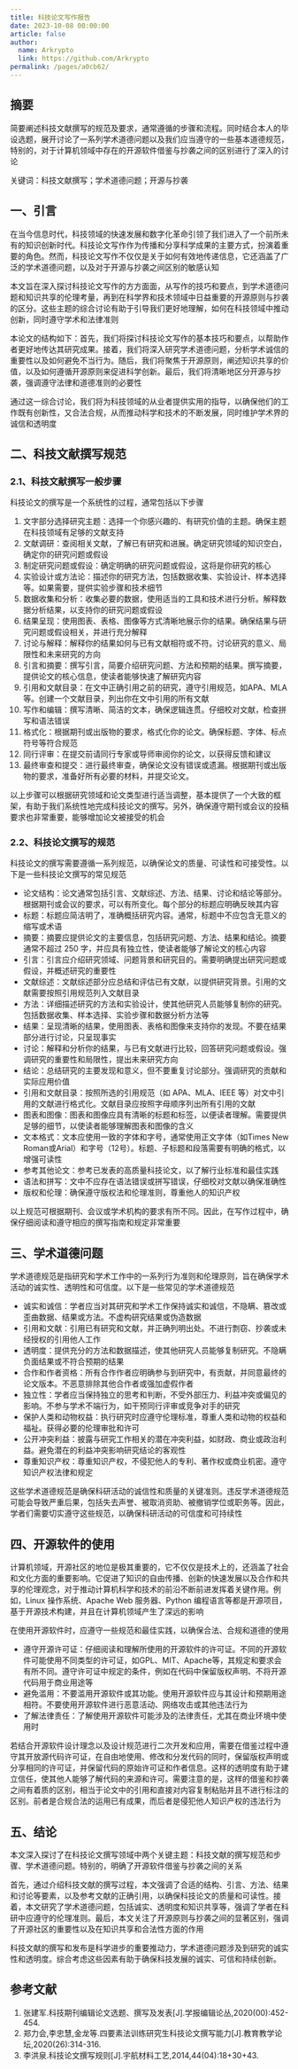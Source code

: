 ```yaml
---
title: 科技论文写作报告
date: 2023-10-08 00:00:00
article: false
author: 
  name: Arkrypto
  link: https://github.com/Arkrypto
permalink: /pages/a0cb62/
---
```


## 摘要

简要阐述科技文献撰写的规范及要求，通常遵循的步骤和流程。同时结合本人的毕设选题，展开讨论了一系列学术道德问题以及我们应当遵守的一些基本道德规范，特别的，对于计算机领域中存在的开源软件借鉴与抄袭之间的区别进行了深入的讨论

关键词：科技文献撰写；学术道德问题；开源与抄袭

## 一、引言

在当今信息时代，科技领域的快速发展和数字化革命引领了我们进入了一个前所未有的知识创新时代。科技论文写作作为传播和分享科学成果的主要方式，扮演着重要的角色。然而，科技论文写作不仅仅是关于如何有效地传递信息，它还涵盖了广泛的学术道德问题，以及对于开源与抄袭之间区别的敏感认知

本文旨在深入探讨科技论文写作的方方面面，从写作的技巧和要点，到学术道德问题和知识共享的伦理考量，再到在科学界和技术领域中日益重要的开源原则与抄袭的区分。这些主题的综合讨论有助于引导我们更好地理解，如何在科技领域中推动创新，同时遵守学术和法律准则

本论文的结构如下：首先，我们将探讨科技论文写作的基本技巧和要点，以帮助作者更好地传达其研究成果。接着，我们将深入研究学术道德问题，分析学术诚信的重要性以及如何避免不当行为。随后，我们将聚焦于开源原则，阐述知识共享的价值，以及如何遵循开源原则来促进科学创新。最后，我们将清晰地区分开源与抄袭，强调遵守法律和道德准则的必要性

通过这一综合讨论，我们将为科技领域的从业者提供实用的指导，以确保他们的工作既有创新性，又合法合规，从而推动科学和技术的不断发展，同时维护学术界的诚信和透明度

## 二、科技文献撰写规范

### 2.1、科技文献撰写一般步骤

科技论文的撰写是一个系统性的过程，通常包括以下步骤

1. 文字部分选择研究主题：选择一个你感兴趣的、有研究价值的主题。确保主题在科技领域有足够的文献支持
2. 文献调研：查阅相关文献，了解已有研究和进展。确定研究领域的知识空白，确定你的研究问题或假设
3. 制定研究问题或假设：确定明确的研究问题或假设，这将是你研究的核心
4. 实验设计或方法论：描述你的研究方法，包括数据收集、实验设计、样本选择等。如果需要，提供实验步骤和技术细节
5. 数据收集和分析：收集必要的数据，使用适当的工具和技术进行分析。解释数据分析结果，以支持你的研究问题或假设
6. 结果呈现：使用图表、表格、图像等方式清晰地展示你的结果。确保结果与研究问题或假设相关，并进行充分解释
7. 讨论与解释：解释你的结果如何与已有文献相符或不符。讨论研究的意义、局限性和未来研究的方向
8. 引言和摘要：撰写引言，简要介绍研究问题、方法和预期的结果。撰写摘要，提供论文的核心信息，使读者能够快速了解研究内容
9. 引用和文献目录：在文中正确引用之前的研究，遵守引用规范，如APA、MLA等。创建一个文献目录，列出你在文中引用的所有文献
10. 写作和编辑：撰写清晰、简洁的文本，确保逻辑连贯。仔细校对文献，检查拼写和语法错误
11. 格式化：根据期刊或出版物的要求，格式化你的论文。确保标题、字体、标点符号等符合规范
12. 同行评审：在提交前请同行专家或导师审阅你的论文，以获得反馈和建议
13. 最终审查和提交：进行最终审查，确保论文没有错误或遗漏。根据期刊或出版物的要求，准备好所有必要的材料，并提交论文。

以上步骤可以根据研究领域和论文类型进行适当调整，基本提供了一个大致的框架，有助于我们系统性地完成科技论文的撰写。另外，确保遵守期刊或会议的投稿要求也非常重要，能够增加论文被接受的机会

### 2.2、科技论文撰写的规范

科技论文的撰写需要遵循一系列规范，以确保论文的质量、可读性和可接受性。以下是一些科技论文撰写的常见规范

- 论文结构：论文通常包括引言、文献综述、方法、结果、讨论和结论等部分。根据期刊或会议的要求，可以有所变化。每个部分的标题应明确反映其内容
- 标题：标题应简洁明了，准确概括研究内容。通常，标题中不应包含无意义的缩写或术语
- 摘要：摘要应提供论文的主要信息，包括研究问题、方法、结果和结论。摘要通常不超过 250 字，并应具有独立性，使读者能够了解论文的核心内容
- 引言：引言应介绍研究领域、问题背景和研究目的。需要明确提出研究问题或假设，并概述研究的重要性
- 文献综述：文献综述部分应总结和评估已有文献，以提供研究背景。引用的文献需要按照引用规范列入文献目录
- 方法：详细描述研究的方法和实验设计，使其他研究人员能够复制你的研究。包括数据收集、样本选择、实验步骤和数据分析方法等
- 结果：呈现清晰的结果，使用图表、表格和图像来支持你的发现。不要在结果部分进行讨论，只呈现事实
- 讨论：解释和分析你的结果，与已有文献进行比较，回答研究问题或假设。强调研究的重要性和局限性，提出未来研究方向
- 结论：总结研究的主要发现和意义，但不要重复讨论部分。强调研究的贡献和实际应用价值
- 引用和文献目录：按照所选的引用规范（如 APA、MLA、IEEE 等）对文中引用的文献进行格式化。文献目录应按照字母顺序列出所有引用的文献
- 图表和图像：图表和图像应具有清晰的标题和标签，以便读者理解。需要提供足够的细节，以使读者能够理解图表和图像的含义
- 文本格式：文本应使用一致的字体和字号，通常使用正文字体（如Times New Roman或Arial）和字号（12号）。标题、子标题和段落需要有明确的格式，以增强可读性
- 参考其他论文：参考已发表的高质量科技论文，以了解行业标准和最佳实践
- 语法和拼写：文中不应存在语法错误或拼写错误，仔细校对文献以确保准确性
- 版权和伦理：确保遵守版权法和伦理准则，尊重他人的知识产权

以上规范可根据期刊、会议或学术机构的要求有所不同。因此，在写作过程中，确保仔细阅读和遵守相应的撰写指南和规定非常重要

## 三、学术道德问题

学术道德规范是指研究和学术工作中的一系列行为准则和伦理原则，旨在确保学术活动的诚实性、透明性和可信度。以下是一些常见的学术道德规范

- 诚实和诚信：学者应当对其研究和学术工作保持诚实和诚信，不隐瞒、篡改或歪曲数据、结果或方法。不虚构研究结果或伪造数据
- 引用和文献：引用已有研究和文献，并正确列明出处。不进行剽窃、抄袭或未经授权的引用他人工作
- 透明度：提供充分的方法和数据描述，使其他研究人员能够复制研究。不隐瞒负面结果或不符合预期的结果
- 合作和作者资格：所有合作作者应明确参与到研究中，有贡献，并同意最终的论文版本。不恶意排除其他合作者或强加虚假作者
- 独立性：学者应当保持独立的思考和判断，不受外部压力、利益冲突或偏见的影响。不参与学术不端行为，如干预同行评审或竞争对手的研究
- 保护人类和动物权益：执行研究时应遵守伦理标准，尊重人类和动物的权益和福祉。获得必要的伦理审批和许可
- 公开冲突利益：披露与研究工作相关的潜在冲突利益，如财政、商业或政治利益。避免潜在的利益冲突影响研究结论的客观性
- 尊重知识产权：尊重知识产权，不侵犯他人的专利、著作权或商业机密。遵守知识产权法律和规定

这些学术道德规范是确保科研活动的诚信性和质量的关键准则。违反学术道德规范可能会导致严重后果，包括失去声誉、被取消资助、被撤销学位或职务等。因此，学者们需要切实遵守这些规范，以确保科研活动的可信度和可持续性

## 四、开源软件的使用

计算机领域，开源社区的地位是极其重要的，它不仅仅是技术上的，还涵盖了社会和文化方面的重要影响。它促进了知识的自由传播、创新的快速发展以及合作和共享的伦理观念，对于推动计算机科学和技术的前沿不断前进发挥着关键作用。例如，Linux 操作系统、Apache Web 服务器、Python 编程语言等都是开源项目，基于开源技术构建，并且在计算机领域产生了深远的影响

在使用开源软件时，应遵守一些规范和最佳实践，以确保合法、合规和道德的使用

- 遵守开源许可证：仔细阅读和理解所使用的开源软件的许可证。不同的开源软件可能使用不同类型的许可证，如GPL、MIT、Apache等，其规定和要求会有所不同。遵守许可证中规定的条件，例如在代码中保留版权声明、不将开源代码用于商业用途等
- 避免滥用：不要滥用开源软件或其功能。使用开源软件应与其设计和预期用途相符。不要使用开源软件进行恶意活动、网络攻击或其他违法行为
- 了解法律责任：了解使用开源软件可能涉及的法律责任，尤其在商业环境中使用时

若结合开源软件设计理念以及设计规范进行二次开发和应用，需要在借鉴过程中遵守其开放源代码许可证，在自由地使用、修改和分发代码的同时，保留版权声明或分享相同的许可证，并保留代码的原始许可证和作者信息。这样的透明度有助于建立信任，使其他人能够了解代码的来源和许可。需要注意的是，这样的借鉴和抄袭之间有着质的区别，相当于论文中的引用和直接对内容复制粘贴并且不进行标注的区别。前者是合规合法的运用已有成果，而后者是侵犯他人知识产权的违法行为

## 五、结论

本文深入探讨了在科技论文撰写领域中两个关键主题：科技文献的撰写规范和步骤、学术道德问题。特别的，明确了开源软件借鉴与抄袭之间的关系

首先，通过介绍科技文献的撰写过程，本文强调了合适的结构、引言、方法、结果和讨论等要素，以及参考文献的正确引用，以确保科技论文的质量和可读性。接着，本文研究了学术道德问题，包括诚实、透明度和知识共享等，强调了学者在科研中应遵守的伦理准则。最后，本文关注了开源原则与抄袭之间的显著区别，强调了开源社区的重要性以及在知识共享和合法性方面的作用

科技文献的撰写和发布是科学进步的重要推动力，学术道德问题涉及到研究的诚实性和透明度。综合考虑这些因素有助于确保科技发展的诚实、可信和持续创新。

## 参考文献

1. 张建军.科技期刊编辑论文选题、撰写及发表[J].学报编辑论丛,2020(00):452-454.
2. 郑力会,李忠慧,金龙等.四要素法训练研究生科技论文撰写能力[J].教育教学论坛,2020(26):314-316.
3. 李洪泉.科技论文撰写规则[J].宇航材料工艺,2014,44(04):18+30+43.